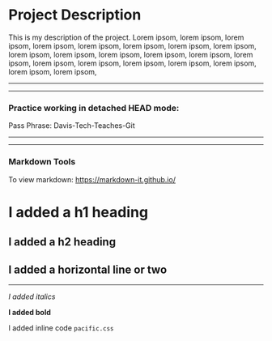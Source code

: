 # Project Description 
This is my description of the project.  Lorem ipsom, lorem ipsom, lorem ipsom, lorem ipsom, lorem ipsom, lorem ipsom, lorem ipsom, lorem ipsom, lorem ipsom, lorem ipsom, lorem ipsom, lorem ipsom, lorem ipsom, lorem ipsom, lorem ipsom, lorem ipsom, lorem ipsom, lorem ipsom, lorem ipsom, lorem ipsom, lorem ipsom, 
____
___
### Practice working in detached HEAD mode:
Pass Phrase:  Davis-Tech-Teaches-Git

___
___
### Markdown Tools
To view markdown: https://markdown-it.github.io/


# I added a h1 heading
## I added a h2 heading
I added a horizontal line or two
----
----
*I added italics*

**I added bold**

I added inline code `pacific.css`

